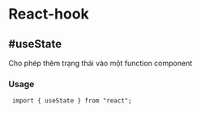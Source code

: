# React-hook

## #useState
Cho phép thêm trạng thái vào một function component

### Usage

```reactjs
 import { useState } from "react";
```
